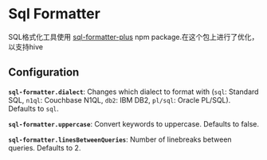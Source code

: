 # Sql Formatter

SQL格式化工具使用 [sql-formatter-plus](https://github.com/kufii/sql-formatter-plus) npm package.在这个包上进行了优化，以支持hive

## Configuration

**`sql-formatter.dialect`**: Changes which dialect to format with (`sql`: Standard SQL, `n1ql`: Couchbase N1QL, `db2`: IBM DB2, `pl/sql`: Oracle PL/SQL). Defaults to `sql`.

**`sql-formatter.uppercase`**: Convert keywords to uppercase. Defaults to false.

**`sql-formatter.linesBetweenQueries`**: Number of linebreaks between queries. Defaults to 2.
